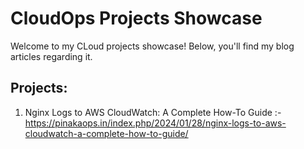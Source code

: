# CloudOps Projects Showcase
Welcome to my CLoud projects showcase! Below, you'll find my blog articles regarding it.

## Projects:
1. Nginx Logs to AWS CloudWatch: A Complete How-To Guide :- https://pinakaops.in/index.php/2024/01/28/nginx-logs-to-aws-cloudwatch-a-complete-how-to-guide/
